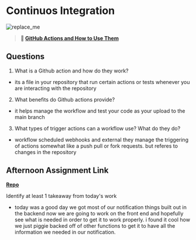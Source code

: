 # Continuos Integration

![replace_me](https://codeworks.blob.core.windows.net/public/assets/img/illustrations/placeholder.svg)

> **📖 [GitHub Actions and How to Use Them](https://codeworksacademy.com/fs-student-guide/resources/wk8-9/05-Github-Actions)**

## Questions

1. What is a Github action and how do they work?

- its a file in your repository that run certain actions or tests whenever you are interacting with the repository

2. What benefits do Github actions provide?

- it helps manage the workflow and test your code as your upload to the main branch

3. What types of trigger actions can a workflow use? What do they do?

- workflow scheduled webhooks and external they manage the triggering of actions somewhat like a push pull or fork requests. but referes to changes in the repository

## Afternoon Assignment Link

**[Repo](https://github.com/Andrew-Greenlaw/<ASSIGNMENT_REPO>)**

Identify at least 1 takeaway from today's work

- today was a good day we got most of our notification things built out in the backend now we are going to work on the front end and hopefully see what is needed in order to get it to work properly. i found it cool how we just piggie backed off of other functions to get it to have all the information we needed in our notification.
